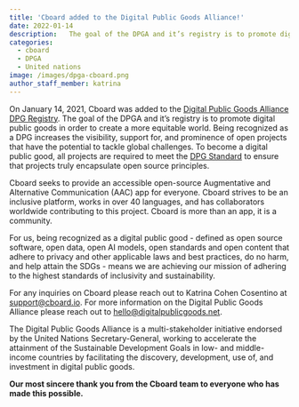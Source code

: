 ```yaml
---
title: 'Cboard added to the Digital Public Goods Alliance!' 
date: 2022-01-14
description:   The goal of the DPGA and it’s registry is to promote digital public goods in order to create a more equitable world.
categories:
  - cboard
  - DPGA
  - United nations
image: /images/dpga-cboard.png
author_staff_member: katrina
---
```

On January 14, 2021, Cboard was added to the [Digital Public Goods Alliance](https://digitalpublicgoods.net/) [DPG Registry](https://digitalpublicgoods.net/registry/). The goal of the DPGA and it’s registry is to promote digital public goods in order to create a more equitable world. Being recognized as a DPG increases the visibility, support for, and prominence of open projects that have the potential to tackle global challenges. To become a digital public good, all projects are required to meet the [DPG Standard](https://digitalpublicgoods.net/standard/) to ensure that projects truly encapsulate open source principles. 

Cboard seeks to provide an accessible open-source Augmentative and Alternative Communication (AAC) app for everyone. Cboard strives to be an inclusive platform, works in over 40 languages, and has collaborators worldwide contributing to this project. Cboard is more than an app, it is a community.

For us, being recognized as a digital public good - defined as open source software, open data, open AI models, open standards and open content that adhere to privacy and other applicable laws and best practices, do no harm, and help attain the SDGs - means we are achieving our mission of adhering to the highest standards of inclusivity and sustainability. 

For any inquiries on Cboard please reach out to Katrina Cohen Cosentino at [support@cboard.io](mailto:support@cboard.io). For more information on the Digital Public Goods Alliance please reach out to [hello@digitalpublicgoods.net](mailto:hello@digitalpublicgoods.net). 

The Digital Public Goods Alliance is a multi-stakeholder initiative endorsed by the United Nations Secretary-General, working to accelerate the attainment of the Sustainable Development Goals in low- and middle-income countries by facilitating the discovery, development, use of, and investment in digital public goods.

**Our most sincere thank you from the Cboard team to everyone who has made this possible.**
